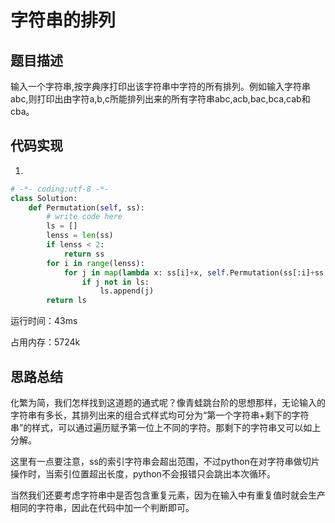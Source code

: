 # 字符串的排列


## 题目描述

输入一个字符串,按字典序打印出该字符串中字符的所有排列。例如输入字符串abc,则打印出由字符a,b,c所能排列出来的所有字符串abc,acb,bac,bca,cab和cba。

## 代码实现

1. 
```python
# -*- coding:utf-8 -*-
class Solution:
    def Permutation(self, ss):
        # write code here
        ls = []
        lenss = len(ss)
        if lenss < 2:
            return ss
        for i in range(lenss):
            for j in map(lambda x: ss[i]+x, self.Permutation(ss[:i]+ss[i+1:])):
                if j not in ls:
                    ls.append(j)
        return ls
```
运行时间：43ms

占用内存：5724k





## 思路总结

化繁为简，我们怎样找到这道题的通式呢？像青蛙跳台阶的思想那样，无论输入的字符串有多长，其排列出来的组合式样式均可分为“第一个字符串+剩下的字符串”的样式，可以通过遍历赋予第一位上不同的字符。那剩下的字符串又可以如上分解。

这里有一点要注意，ss的索引字符串会超出范围，不过python在对字符串做切片操作时，当索引位置超出长度，python不会报错只会跳出本次循环。

当然我们还要考虑字符串中是否包含重复元素，因为在输入中有重复值时就会生产相同的字符串，因此在代码中加一个判断即可。
